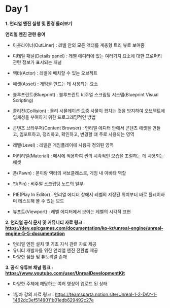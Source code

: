 # Day 1
**1. 언리얼 엔진 실행 및 환경 둘러보기**    
   
**언리얼 엔진 관련 용어**

- 아웃라이너(OutLiner) : 레벨 안의 모든 액터를 계층형 트리 뷰로 보여줌

- 디테일 패널(Details panel) : 레벨 에디터에 있는 여러가지 요소에 대한 프로퍼티 관련 정보가 표시되는 패널
  
- 액터(Actor) : 레벨에 배치할 수 있는 오브젝트

- 에셋(Asset) : 게임을 만드는 데 사용되는 요소

- 블루프린트(Blueprint) : 블루프린트 비주얼 스크립팅 시스템(Blueprint Visual Scripting)

- 콜리전(Collision) : 물리 시뮬레이션 도중 사물이 겹치는 것을 방지하여 오브젝트에 입체성을 부여하기 위한 프로그래밍적인 방법

- 콘텐츠 브라우저(Content Browser) : 언리얼 에디터 안에서 콘텐츠 애셋을 만들고, 임포트하고, 정리하고, 확인하고, 변경할 떄 주로 사용되는 영역

- 레벨(Level) : 레벨은 게임플레이에 사용자 정의된 영역

- 머티리얼(Material) : 메시에 적용하여 씬의 시각적인 모습을 조절하는 데 사용되는 애셋

- 폰(Pawn) : 폰이랑 액터의 서브클래스로, 게임 내 아바타 역할

- 핀(Pin) : 비주얼 스크립팅 노드의 일부

- PIE(Play In Editor) : 언리얼 에디터 창에서 레벨의 지정된 위치부터 바로 플레이하며 테스트해 볼 수 있는 모드

- 뷰포트(Viewport) : 레벨 에디터에서 보이는 레벨의 시각적 표현

**2. 언리얼 공식 문서 및 커뮤니티 자료 링크 : https://dev.epicgames.com/documentation/ko-kr/unreal-engine/unreal-engine-5-5-documentation**   

- 언리얼 엔진 설치 및 기초 지식 관련 자료 제공
- 유니티 개발자를 위한 언리얼 엔진 전환법 제공
- 다양한 샘플 및 튜토리얼 존재

**3. 공식 유튜브 채널 링크 : https://www.youtube.com/user/UnrealDevelopmentKit**

- 다양한 주제에 해당하는 여러 영상이 업로드 된 상태

- 1일차 강의 자료 링크 : https://teamsparta.notion.site/Unreal-1-2-DAY-1-1462dc3ef5148011b01edb629492c27e
